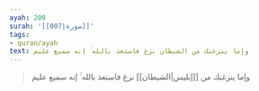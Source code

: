 ```yaml
---
ayah: 200
surah: '[[007|سورة]]'
tags:
- quran/ayah
text: وإما ينزغنك من الشيطان نزغ فاستعذ بالله ۚ إنه سميع عليم
---
```

> وإما ينزغنك من [[إبليس|الشيطان]] نزغ فاستعذ بالله ۚ إنه سميع عليم

